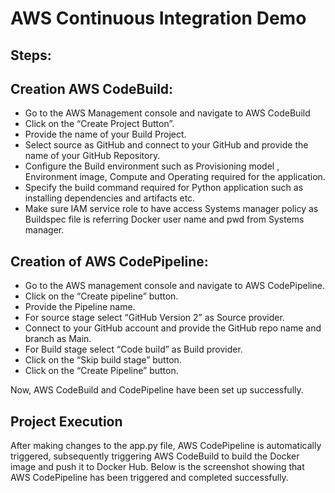 # AWS Continuous Integration Demo
## Steps:

## Creation AWS CodeBuild:


- Go to the AWS Management console and navigate to AWS CodeBuild
- Click on the “Create Project Button”.
- Provide the name of your Build Project.
- Select source as GitHub and connect to your GitHub and provide the name of your GitHub Repository.
- Configure the Build environment such as Provisioning model , Environment  image, Compute and Operating required for the application.
- Specify the build command required for Python application such as installing dependencies and artifacts etc.
- Make sure IAM service role to have access Systems manager policy as Buildspec file is referring Docker user name and pwd from Systems manager.


## Creation of AWS CodePipeline:

- Go to the AWS management console and navigate to AWS CodePipeline.
- Click on the “Create pipeline” button.
- Provide the Pipeline name.
- For source stage select “GitHub Version 2” as Source provider.
- Connect to your GitHub account and provide the GitHub repo name and branch as Main.
- For Build stage select “Code build”  as Build provider.
- Click on the “Skip build stage” button.
- Click on the “Create Pipeline” button.


Now, AWS CodeBuild and CodePipeline have been set up successfully.

## Project Execution

After making changes to the app.py file, AWS CodePipeline is automatically triggered, subsequently triggering AWS CodeBuild to build the Docker image and push it to Docker Hub.
Below is the screenshot showing that AWS CodePipeline has been triggered and completed successfully.







